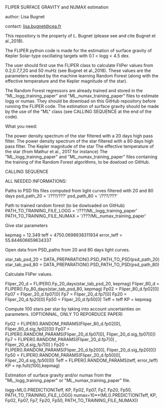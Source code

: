 FLIPER SURFACE GRAVITY and NUMAX estimation

author: Lisa Bugnet

contact: lisa.bugnet@cea.fr

This repository is the property of L. Bugnet (please see and cite Bugnet et al.,2018).

The FLIPER python code is made for the estimation of surface gravity of Kepler Solar-type oscillating targets with 0.1 < logg < 4.5 dex.

The user should first use the FLIPER class to calculate FliPer values from 0.2,0.7,7,20 and 50 muHz (see Bugnet et al.,2018). These values are the parameters needed by the machine learning Random Forest (along with the effective temperature and the Kepler magnitude of the star).

The Random Forest regressors are already trained and stored in the "ML_logg_training_paper" and "ML_numax_training_paper" files to estimate logg or numax. They should be download on this GitHub repository before running the FLIPER code. The estimation of surface gravity should be made by the use of the "ML" class (see CALLING SEQUENCE at the end of the code).

What you need:

The power density spectrum of the star filtered with a 20 days high pass filter.
The power density spectrum of the star filtered with a 80 days high pass filter.
The Kepler magnitude of the star
The effective temperature of the star (from Mathur et al., 2017 for instance)
The "ML_logg_training_paper" and "ML_numax_training_paper" files containing the training of the Random Forest algorithms, to be dowload on GitHub.


CALLING SEQUENCE

ALL NEEDED INFORMATIONS:

  Paths to PSD fits files computed from light curves filtered with 20 and 80 days
  psd_path_20             =   '/???/???'
  psd_path_80             =   '/???/???'

  Path to trained random forest (to be dowloaded on GitHub)
  PATH_TO_TRAINING_FILE_LOGG   =   '/???/ML_logg_training_paper'
  PATH_TO_TRAINING_FILE_NUMAX  =   '/???/ML_numax_training_paper'

Give star parameters
  
  kepmag          =   12.349
  teff            =   4750.0698938311934
  error_teff      =   55.844606659634337



Open data from PSD_paths from 20 and 80 days light curves.

  star_tab_psd_20 =   DATA_PREPARATION().PSD_PATH_TO_PSD(psd_path_20)
  star_tab_psd_80 =   DATA_PREPARATION().PSD_PATH_TO_PSD(psd_path_80)


Calculate FliPer values.

  Fliper_20_d =   FLIPER().Fp_20_days(star_tab_psd_20, kepmag)
  Fliper_80_d =   FLIPER().Fp_80_days(star_tab_psd_80, kepmag)
  Fp02        =   Fliper_80_d.fp02[0]
  Fp07        =   Fliper_20_d.fp07[0]
  Fp7         =   Fliper_20_d.fp7[0]
  Fp20        =   Fliper_20_d.fp20[0]
  Fp50        =   Fliper_20_d.fp50[0]
  Teff        =   teff
  KP          =   kepmag

Compute 100 stars per star by taking into account uncertainties on parameters.   (OPTIONNAL, ONLY TO REPORDUCE PAPER)

  Fp02    =   FLIPER().RANDOM_PARAMS(Fliper_80_d.fp02[0], Fliper_80_d.sig_fp02[0])
  Fp07    =   FLIPER().RANDOM_PARAMS(Fliper_20_d.fp07[0], Fliper_20_d.sig_fp07[0])
  Fp7     =   FLIPER().RANDOM_PARAMS(Fliper_20_d.fp7[0] , Fliper_20_d.sig_fp7[0] )
  Fp20    =   FLIPER().RANDOM_PARAMS(Fliper_20_d.fp20[0], Fliper_20_d.sig_fp20[0])
  Fp50    =   FLIPER().RANDOM_PARAMS(Fliper_20_d.fp50[0], Fliper_20_d.sig_fp50[0])
  Teff    =   FLIPER().RANDOM_PARAMS(teff, error_teff)
  KP      =   np.full((100),kepmag)                                                      


Estimation of surface gravity and/or numax from the "ML_logg_training_paper" or "ML_numax_training_paper" file.

  logg=ML().PREDICTION(Teff, KP, Fp02, Fp07, Fp7, Fp20, Fp50, PATH_TO_TRAINING_FILE_LOGG)
  numax=10**(ML().PREDICTION(Teff, KP, Fp02, Fp07, Fp7, Fp20, Fp50, PATH_TO_TRAINING_FILE_NUMAX))


